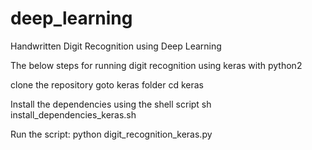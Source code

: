 # deep_learning
Handwritten Digit Recognition using Deep Learning

The below steps for running digit recognition using keras with python2

clone the repository
goto keras folder
cd keras

Install the dependencies using the shell script
sh install_dependencies_keras.sh

Run the script:
python digit_recognition_keras.py
